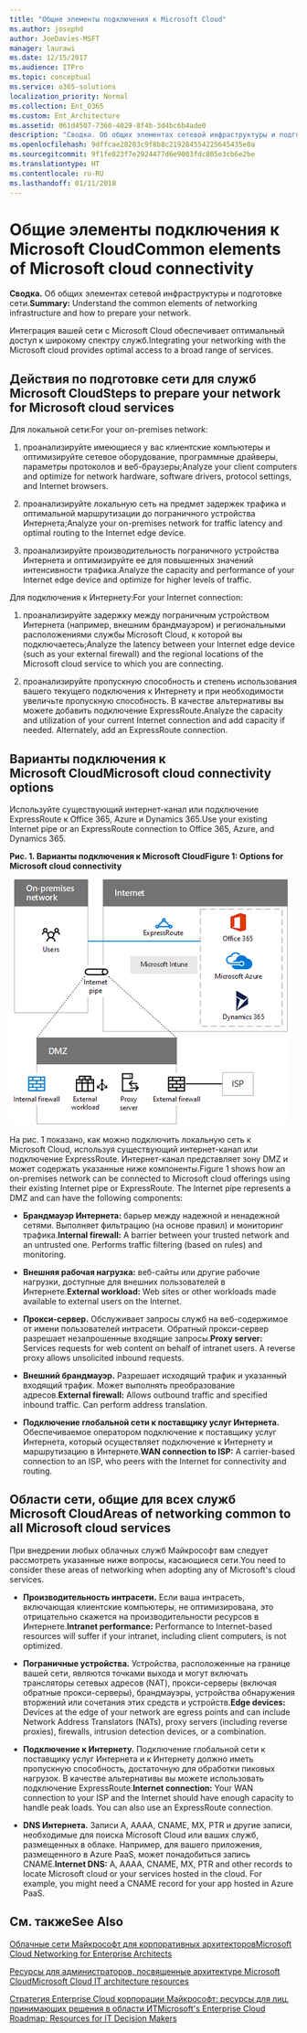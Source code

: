 ```yaml
---
title: "Общие элементы подключения к Microsoft Cloud"
ms.author: josephd
author: JoeDavies-MSFT
manager: laurawi
ms.date: 12/15/2017
ms.audience: ITPro
ms.topic: conceptual
ms.service: o365-solutions
localization_priority: Normal
ms.collection: Ent_O365
ms.custom: Ent_Architecture
ms.assetid: 061d4507-7360-4029-8f4b-3d4bc6b4ade0
description: "Сводка. Об общих элементах сетевой инфраструктуры и подготовке сети."
ms.openlocfilehash: 9dffcae28283c9f8b8c219284554225645435e0a
ms.sourcegitcommit: 9f1fe023f7e2924477d6e9003fdc805e3cb6e2be
ms.translationtype: HT
ms.contentlocale: ru-RU
ms.lasthandoff: 01/11/2018
---
```

# <a name="common-elements-of-microsoft-cloud-connectivity"></a><span data-ttu-id="3b769-103">Общие элементы подключения к Microsoft Cloud</span><span class="sxs-lookup"><span data-stu-id="3b769-103">Common elements of Microsoft cloud connectivity</span></span>

 <span data-ttu-id="3b769-104">**Сводка.** Об общих элементах сетевой инфраструктуры и подготовке сети.</span><span class="sxs-lookup"><span data-stu-id="3b769-104">**Summary:** Understand the common elements of networking infrastructure and how to prepare your network.</span></span>
  
<span data-ttu-id="3b769-105">Интеграция вашей сети с Microsoft Cloud обеспечивает оптимальный доступ к широкому спектру служб.</span><span class="sxs-lookup"><span data-stu-id="3b769-105">Integrating your networking with the Microsoft cloud provides optimal access to a broad range of services.</span></span>
  
## <a name="steps-to-prepare-your-network-for-microsoft-cloud-services"></a><span data-ttu-id="3b769-106">Действия по подготовке сети для служб Microsoft Cloud</span><span class="sxs-lookup"><span data-stu-id="3b769-106">Steps to prepare your network for Microsoft cloud services</span></span>
<span data-ttu-id="3b769-107"><a name="steps"> </a></span><span class="sxs-lookup"><span data-stu-id="3b769-107"><a name="steps"> </a></span></span>

<span data-ttu-id="3b769-108">Для локальной сети:</span><span class="sxs-lookup"><span data-stu-id="3b769-108">For your on-premises network:</span></span>
  
1. <span data-ttu-id="3b769-109">проанализируйте имеющиеся у вас клиентские компьютеры и оптимизируйте сетевое оборудование, программные драйверы, параметры протоколов и веб-браузеры;</span><span class="sxs-lookup"><span data-stu-id="3b769-109">Analyze your client computers and optimize for network hardware, software drivers, protocol settings, and Internet browsers.</span></span>
    
2. <span data-ttu-id="3b769-110">проанализируйте локальную сеть на предмет задержек трафика и оптимальной маршрутизации до пограничного устройства Интернета;</span><span class="sxs-lookup"><span data-stu-id="3b769-110">Analyze your on-premises network for traffic latency and optimal routing to the Internet edge device.</span></span>
    
3. <span data-ttu-id="3b769-111">проанализируйте производительность пограничного устройства Интернета и оптимизируйте ее для повышенных значений интенсивности трафика.</span><span class="sxs-lookup"><span data-stu-id="3b769-111">Analyze the capacity and performance of your Internet edge device and optimize for higher levels of traffic.</span></span>
    
<span data-ttu-id="3b769-112">Для подключения к Интернету:</span><span class="sxs-lookup"><span data-stu-id="3b769-112">For your Internet connection:</span></span>
  
1. <span data-ttu-id="3b769-113">проанализируйте задержку между пограничным устройством Интернета (например, внешним брандмауэром) и региональными расположениями службы Microsoft Cloud, к которой вы подключаетесь;</span><span class="sxs-lookup"><span data-stu-id="3b769-113">Analyze the latency between your Internet edge device (such as your external firewall) and the regional locations of the Microsoft cloud service to which you are connecting.</span></span>
    
2. <span data-ttu-id="3b769-p101">проанализируйте пропускную способность и степень использования вашего текущего подключения к Интернету и при необходимости увеличьте пропускную способность. В качестве альтернативы вы можете добавить подключение ExpressRoute.</span><span class="sxs-lookup"><span data-stu-id="3b769-p101">Analyze the capacity and utilization of your current Internet connection and add capacity if needed. Alternately, add an ExpressRoute connection.</span></span>
    
## <a name="microsoft-cloud-connectivity-options"></a><span data-ttu-id="3b769-116">Варианты подключения к Microsoft Cloud</span><span class="sxs-lookup"><span data-stu-id="3b769-116">Microsoft cloud connectivity options</span></span>
<span data-ttu-id="3b769-117"><a name="steps"> </a></span><span class="sxs-lookup"><span data-stu-id="3b769-117"><a name="steps"> </a></span></span>

<span data-ttu-id="3b769-118">Используйте существующий интернет-канал или подключение ExpressRoute к Office 365, Azure и Dynamics 365.</span><span class="sxs-lookup"><span data-stu-id="3b769-118">Use your existing Internet pipe or an ExpressRoute connection to Office 365, Azure, and Dynamics 365.</span></span>
  
<span data-ttu-id="3b769-119">**Рис. 1. Варианты подключения к Microsoft Cloud**</span><span class="sxs-lookup"><span data-stu-id="3b769-119">**Figure 1: Options for Microsoft cloud connectivity**</span></span>

![Рис. 1. Варианты подключения к Microsoft Cloud](images/Network_Poster/CommonElements.png)

  
<span data-ttu-id="3b769-p102">На рис. 1 показано, как можно подключить локальную сеть к Microsoft Cloud, используя существующий интернет-канал или подключение ExpressRoute. Интернет-канал представляет зону DMZ и может содержать указанные ниже компоненты.</span><span class="sxs-lookup"><span data-stu-id="3b769-p102">Figure 1 shows how an on-premises network can be connected to Microsoft cloud offerings using their existing Internet pipe or ExpressRoute. The Internet pipe represents a DMZ and can have the following components:</span></span>
  
- <span data-ttu-id="3b769-p103">**Брандмауэр Интернета:** барьер между надежной и ненадежной сетями. Выполняет фильтрацию (на основе правил) и мониторинг трафика.</span><span class="sxs-lookup"><span data-stu-id="3b769-p103">**Internal firewall:** A barrier between your trusted network and an untrusted one. Performs traffic filtering (based on rules) and monitoring.</span></span>
    
- <span data-ttu-id="3b769-125">**Внешняя рабочая нагрузка:** веб-сайты или другие рабочие нагрузки, доступные для внешних пользователей в Интернете.</span><span class="sxs-lookup"><span data-stu-id="3b769-125">**External workload:** Web sites or other workloads made available to external users on the Internet.</span></span>
    
- <span data-ttu-id="3b769-p104">**Прокси-сервер.** Обслуживает запросы служб на веб-содержимое от имени пользователей интрасети. Обратный прокси-сервер разрешает незапрошенные входящие запросы.</span><span class="sxs-lookup"><span data-stu-id="3b769-p104">**Proxy server:** Services requests for web content on behalf of intranet users. A reverse proxy allows unsolicited inbound requests.</span></span>
    
- <span data-ttu-id="3b769-p105">**Внешний брандмауэр.** Разрешает исходящий трафик и указанный входящий трафик. Может выполнять преобразование адресов.</span><span class="sxs-lookup"><span data-stu-id="3b769-p105">**External firewall:** Allows outbound traffic and specified inbound traffic. Can perform address translation.</span></span>
    
- <span data-ttu-id="3b769-130">**Подключение глобальной сети к поставщику услуг Интернета.** Обеспечиваемое оператором подключение к поставщику услуг Интернета, который осуществляет подключение к Интернету и маршрутизацию в Интернете.</span><span class="sxs-lookup"><span data-stu-id="3b769-130">**WAN connection to ISP:** A carrier-based connection to an ISP, who peers with the Internet for connectivity and routing.</span></span>
    
## <a name="areas-of-networking-common-to-all-microsoft-cloud-services"></a><span data-ttu-id="3b769-131">Области сети, общие для всех служб Microsoft Cloud</span><span class="sxs-lookup"><span data-stu-id="3b769-131">Areas of networking common to all Microsoft cloud services</span></span>
<span data-ttu-id="3b769-132"><a name="steps"> </a></span><span class="sxs-lookup"><span data-stu-id="3b769-132"><a name="steps"> </a></span></span>

<span data-ttu-id="3b769-133">При внедрении любых облачных служб Майкрософт вам следует рассмотреть указанные ниже вопросы, касающиеся сети.</span><span class="sxs-lookup"><span data-stu-id="3b769-133">You need to consider these areas of networking when adopting any of Microsoft's cloud services.</span></span>
  
- <span data-ttu-id="3b769-134">**Производительность интрасети.** Если ваша интрасеть, включающая клиентские компьютеры, не оптимизирована, это отрицательно скажется на производительности ресурсов в Интернете.</span><span class="sxs-lookup"><span data-stu-id="3b769-134">**Intranet performance:** Performance to Internet-based resources will suffer if your intranet, including client computers, is not optimized.</span></span>
    
- <span data-ttu-id="3b769-135">**Пограничные устройства.** Устройства, расположенные на границе вашей сети, являются точками выхода и могут включать трансляторы сетевых адресов (NAT), прокси-серверы (включая обратные прокси-серверы), брандмауэры, устройства обнаружения вторжений или сочетания этих средств и устройств.</span><span class="sxs-lookup"><span data-stu-id="3b769-135">**Edge devices:** Devices at the edge of your network are egress points and can include Network Address Translators (NATs), proxy servers (including reverse proxies), firewalls, intrusion detection devices, or a combination.</span></span>
    
- <span data-ttu-id="3b769-p106">**Подключение к Интернету.** Подключение глобальной сети к поставщику услуг Интернета и к Интернету должно иметь пропускную способность, достаточную для обработки пиковых нагрузок. В качестве альтернативы вы можете использовать подключение ExpressRoute.</span><span class="sxs-lookup"><span data-stu-id="3b769-p106">**Internet connection:** Your WAN connection to your ISP and the Internet should have enough capacity to handle peak loads. You can also use an ExpressRoute connection.</span></span>
    
- <span data-ttu-id="3b769-p107">**DNS Интернета.** Записи A, AAAA, CNAME, MX, PTR и другие записи, необходимые для поиска Microsoft Cloud или ваших служб, размещенных в облаке. Например, для вашего приложения, размещенного в Azure PaaS, может понадобиться запись CNAME.</span><span class="sxs-lookup"><span data-stu-id="3b769-p107">**Internet DNS:** A, AAAA, CNAME, MX, PTR and other records to locate Microsoft cloud or your services hosted in the cloud. For example, you might need a CNAME record for your app hosted in Azure PaaS.</span></span>
    
## <a name="see-also"></a><span data-ttu-id="3b769-140">См. также</span><span class="sxs-lookup"><span data-stu-id="3b769-140">See Also</span></span>

<span data-ttu-id="3b769-141"><a name="steps"> </a></span><span class="sxs-lookup"><span data-stu-id="3b769-141"><a name="steps"> </a></span></span>

[<span data-ttu-id="3b769-142">Облачные сети Майкрософт для корпоративных архитекторов</span><span class="sxs-lookup"><span data-stu-id="3b769-142">Microsoft Cloud Networking for Enterprise Architects</span></span>](microsoft-cloud-networking-for-enterprise-architects.md)
  
[<span data-ttu-id="3b769-143">Ресурсы для администраторов, посвященные архитектуре Microsoft Cloud</span><span class="sxs-lookup"><span data-stu-id="3b769-143">Microsoft Cloud IT architecture resources</span></span>](microsoft-cloud-it-architecture-resources.md)

<span data-ttu-id="3b769-144">[Стратегия Enterprise Cloud корпорации Майкрософт: ресурсы для лиц, принимающих решения в области ИТ]((https://sway.com/FJ2xsyWtkJc2taRD))</span><span class="sxs-lookup"><span data-stu-id="3b769-144">[Microsoft's Enterprise Cloud Roadmap: Resources for IT Decision Makers]((https://sway.com/FJ2xsyWtkJc2taRD))</span></span>



